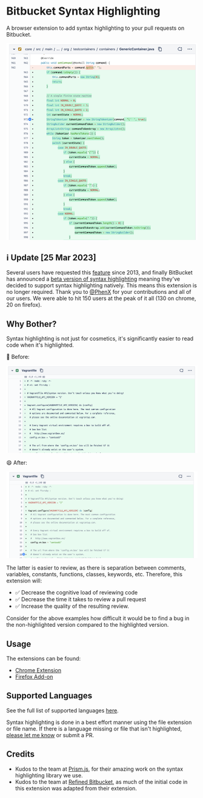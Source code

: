# Bitbucket Syntax Highlighting

A browser extension to add syntax highlighting to your pull requests on Bitbucket.

![Example Screenshot](./design/example-screenshot.png)

## ℹ Update [25 Mar 2023]
Several users have requested this [feature](https://jira.atlassian.com/browse/BCLOUD-8673) since 2013, and finally BitBucket has announced a [beta version of syntax highlighting](https://community.atlassian.com/t5/Bitbucket-articles/New-in-Bitbucket-Labs-Syntax-highlighting-on-pull-requests/ba-p/2307424) meaning they've decided to support syntax highlighting natively. This means this extension is no longer required. Thank you to [@PhenX](https://github.com/PhenX) for your contributions and all of our users. We were able to hit 150 users at the peak of it all (130 on chrome, 20 on firefox).

## Why Bother?

Syntax highlighting is not just for cosmetics, it's significantly easier to read code when it's highlighted.

🙁 Before:

![Before](./design/vagrantfile-non-highlighted.png)

😄 After:

![After](./design/vagrantfile-highlighted.png)

The latter is easier to review, as there is separation between comments, variables, constants, functions, classes, keywords, etc.
Therefore, this extension will:

- ✅ Decrease the cognitive load of reviewing code
- ✅ Decrease the time it takes to review a pull request
- ✅ Increase the quality of the resulting review. 

Consider for the above examples how difficult it would be to find a bug in the non-highlighted version compared to the highlighted version.

## Usage

The extensions can be found:

- [Chrome Extension](https://chrome.google.com/webstore/detail/bitbucket-syntax-highligh/leaoiajnfhddnijhdljkkdjiajengokn)
- [Firefox Add-on](https://addons.mozilla.org/en-US/firefox/addon/bitbucket-syntax-highlighting/?utm_source=addons.mozilla.org&utm_medium=referral&utm_content=search)

## Supported Languages

See the full list of supported languages
[here](https://prismjs.com/download.html#themes=prism-coy&languages=markup+css+clike+javascript+aspnet+bash+c+csharp+go+gradle+hcl+java+json+markdown+markup-templating+objectivec+php+powershell+python+jsx+tsx+ruby+sql+typescript+visual-basic+yaml&plugins=keep-markup).

Syntax highlighting is done in a best effort manner using the file extension or file name. If there is a language missing or file that isn't highlighted, [please let me know](https://github.com/REslim30/bitbucket-syntax-highlighting/issues/new) or submit a PR.

## Credits
- Kudos to the team at [Prism.js](https://prismjs.com/), for their amazing work on the syntax highlighting library we use.
- Kudos to the team at [Refined Bitbucket](https://github.com/refined-bitbucket/refined-bitbucket), as much of the initial code in this extension was adapted from their extension.
